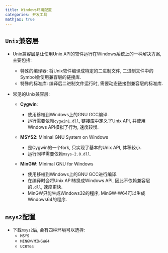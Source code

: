 ```yaml
---
title: Windows环境配置
categories: 开发工具
mathjax: true
---
```




## `Unix`兼容层

* Unix兼容层是让使用Unix API的软件运行在Windows系统上的一种解决方案, 主要包括:
  * 特殊的编译器: 将Unix软件编译成特定的二进制文件, 二进制文件中的Symbol会使用兼容层的链接库.
  * 特殊的标准库: 编译后二进制文件运行时, 需要动态链接到兼容层的标准库.
  
* 常见的Unix兼容层:
  
  * **Cygwin**: 
  
    * 使用移植到Windows上的GNU GCC编译.
    * 运行需要依赖`cygwin1.dll`, 链接库中定义了Unix API, 并使用Windows API模拟了行为, 速度较慢.
  
  * **MSYS2**: Mininal GNU System on Windows
  
    * 是Cygwin的一个fork, 只实现了基本的Unix API, 体积较小.
    * 运行同样需要依赖`msys-2.0.dll`.
  
  * **MinGW**: Minimal GNU for Windows
  
    * 使用移植到Windows上的GNU GCC进行编译.
    * 在编译时会将Unix API转换成Windows API, 因此不依赖兼容层的`.dll`, 速度更快.
    * MinGW只能生成Windows32的程序, MinGW-W64可以生成Windows64的程序.
    
    
  
    

## `msys2`配置

* 下载`msys2`后, 会有四种环境可以选择:
  * `MSYS`
  * `MINGW/MINGW64`
  * `UCRT64`

